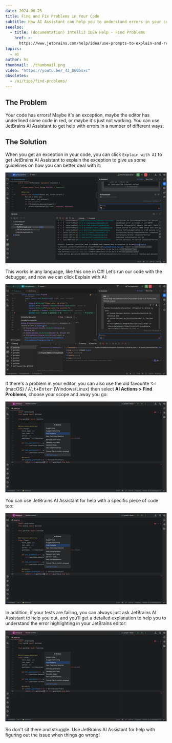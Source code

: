 ```yaml
---
date: 2024-06-25
title: Find and Fix Problems in Your Code
subtitle: How AI Assistant can help you to understand errors in your code.
seealso:
  - title: (documentation) IntelliJ IDEA Help - Find Problems
    href: >-
      https://www.jetbrains.com/help/idea/use-prompts-to-explain-and-refactor-your-code.html#ai-find-potential-problems
topics:
  - ai
author: hs
thumbnail: ./thumbnail.png
video: "https://youtu.be/_4J_DG05sxc"
obsoletes:
  - /ai/tips/find-problems/
---
```


## The Problem

Your code has errors! Maybe it's an exception, maybe the editor has underlined some code in red, or maybe it's just not working. You can use JetBrains AI Assistant to get help with errors in a number of different ways.

## The Solution

When you get an exception in your code, you can click `Explain with AI` to get JetBrains AI Assistant to explain the exception to give us some guidelines on how you can better deal with it:

![explain-with-ai.png](explain-with-ai.png)

This works in any language, like this one in C#! Let’s run our code with the debugger, and now we can click Explain with AI:

![explain-with-ai-rider.png](explain-with-ai-rider.png)

If there's a problem in your editor, you can also use the old favourite <kbd>⌥⏎</kbd> (macOS) / <kbd>Alt+Enter</kbd> (Windows/Linux) then select **AI Actions > Find Problems**, choose your scope and away you go:

![find-problems.png](find-problems.png)

You can use JetBrains AI Assistant for help with a specific piece of code too:

![find-problems.png](find-problems.png)

In addition, if your tests are failing, you can always just ask JetBrains AI Assistant to help you out, and you’ll get a detailed explanation to help you to understand the error highlighting in your JetBrains editor:

![find-problems.png](find-problems.png)

So don't sit there and struggle. Use JetBrains AI Assistant for help with figuring out the issue when things go wrong!
